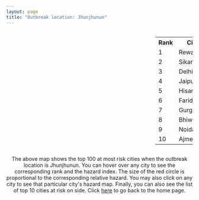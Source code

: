 ```yaml
---
layout: page
title: "Outbreak location: Jhunjhunun"
---
```

<div style="width: 100%; overflow: auto;">
<div style="width: 75%; float: left;">
<div id="mapid">
<script src="https://buda-magenta.github.io/hazard_map/load_map.js"></script>

<script>
var marker_outbreak = L.marker([28.079690, 75.541768],{"autoPan": true}).addTo(map); marker_outbreak.bindTooltip("Jhunjhunun").openTooltip();

var circle_1 = L.circle([28.195647, 76.616518], {"pane": "markerPane", "color": "red", "fill": true, "fillOpacity": 0.2, "fillRule": "evenodd", "lineCap": "round", "lineJoin": "round", "opacity": 1.0, "radius": 110147, "stroke": true, "weight": 3}).addTo(map);
circle_1.bindTooltip("Rewari<br>rank: 1<br>hazard index: 0.110148")
circle_1.bindPopup('<a href="https://buda-magenta.github.io/hazard_map/Rewari">Rewari</a>')

var circle_2 = L.circle([27.662826, 75.027926], {"pane": "markerPane", "color": "red", "fill": true, "fillOpacity": 0.2, "fillRule": "evenodd", "lineCap": "round", "lineJoin": "round", "opacity": 1.0, "radius": 93434, "stroke": true, "weight": 3}).addTo(map);
circle_2.bindTooltip("Sikar<br>rank: 2<br>hazard index: 0.093435")
circle_2.bindPopup('<a href="https://buda-magenta.github.io/hazard_map/Sikar">Sikar</a>')

var circle_3 = L.circle([28.651718, 77.221939], {"pane": "markerPane", "color": "red", "fill": true, "fillOpacity": 0.2, "fillRule": "evenodd", "lineCap": "round", "lineJoin": "round", "opacity": 1.0, "radius": 75381, "stroke": true, "weight": 3}).addTo(map);
circle_3.bindTooltip("Delhi<br>rank: 3<br>hazard index: 0.075382")
circle_3.bindPopup('<a href="https://buda-magenta.github.io/hazard_map/Delhi">Delhi</a>')

var circle_4 = L.circle([26.915458, 75.818982], {"pane": "markerPane", "color": "red", "fill": true, "fillOpacity": 0.2, "fillRule": "evenodd", "lineCap": "round", "lineJoin": "round", "opacity": 1.0, "radius": 21804, "stroke": true, "weight": 3}).addTo(map);
circle_4.bindTooltip("Jaipur<br>rank: 4<br>hazard index: 0.021805")
circle_4.bindPopup('<a href="https://buda-magenta.github.io/hazard_map/Jaipur">Jaipur</a>')

var circle_5 = L.circle([29.168807, 75.746110], {"pane": "markerPane", "color": "red", "fill": true, "fillOpacity": 0.2, "fillRule": "evenodd", "lineCap": "round", "lineJoin": "round", "opacity": 1.0, "radius": 21322, "stroke": true, "weight": 3}).addTo(map);
circle_5.bindTooltip("Hisar<br>rank: 5<br>hazard index: 0.021323")
circle_5.bindPopup('<a href="https://buda-magenta.github.io/hazard_map/Hisar">Hisar</a>')

var circle_6 = L.circle([28.402979, 77.310384], {"pane": "markerPane", "color": "red", "fill": true, "fillOpacity": 0.2, "fillRule": "evenodd", "lineCap": "round", "lineJoin": "round", "opacity": 1.0, "radius": 8677, "stroke": true, "weight": 3}).addTo(map);
circle_6.bindTooltip("Faridabad<br>rank: 6<br>hazard index: 0.008677")
circle_6.bindPopup('<a href="https://buda-magenta.github.io/hazard_map/Faridabad">Faridabad</a>')

var circle_7 = L.circle([28.428262, 77.002700], {"pane": "markerPane", "color": "red", "fill": true, "fillOpacity": 0.2, "fillRule": "evenodd", "lineCap": "round", "lineJoin": "round", "opacity": 1.0, "radius": 5468, "stroke": true, "weight": 3}).addTo(map);
circle_7.bindTooltip("Gurgaon<br>rank: 7<br>hazard index: 0.005468")
circle_7.bindPopup('<a href="https://buda-magenta.github.io/hazard_map/Gurgaon">Gurgaon</a>')

var circle_8 = L.circle([28.793170, 76.139128], {"pane": "markerPane", "color": "red", "fill": true, "fillOpacity": 0.2, "fillRule": "evenodd", "lineCap": "round", "lineJoin": "round", "opacity": 1.0, "radius": 4948, "stroke": true, "weight": 3}).addTo(map);
circle_8.bindTooltip("Bhiwani<br>rank: 8<br>hazard index: 0.004948")
circle_8.bindPopup('<a href="https://buda-magenta.github.io/hazard_map/Bhiwani">Bhiwani</a>')

var circle_9 = L.circle([28.570784, 77.327107], {"pane": "markerPane", "color": "red", "fill": true, "fillOpacity": 0.2, "fillRule": "evenodd", "lineCap": "round", "lineJoin": "round", "opacity": 1.0, "radius": 3968, "stroke": true, "weight": 3}).addTo(map);
circle_9.bindTooltip("Noida<br>rank: 9<br>hazard index: 0.003968")
circle_9.bindPopup('<a href="https://buda-magenta.github.io/hazard_map/Noida">Noida</a>')

var circle_10 = L.circle([26.469100, 74.639000], {"pane": "markerPane", "color": "red", "fill": true, "fillOpacity": 0.2, "fillRule": "evenodd", "lineCap": "round", "lineJoin": "round", "opacity": 1.0, "radius": 3351, "stroke": true, "weight": 3}).addTo(map);
circle_10.bindTooltip("Ajmer<br>rank: 10<br>hazard index: 0.003352")
circle_10.bindPopup('<a href="https://buda-magenta.github.io/hazard_map/Ajmer">Ajmer</a>')

var circle_11 = L.circle([28.733400, 77.298600], {"pane": "markerPane", "color": "red", "fill": true, "fillOpacity": 0.2, "fillRule": "evenodd", "lineCap": "round", "lineJoin": "round", "opacity": 1.0, "radius": 3164, "stroke": true, "weight": 3}).addTo(map);
circle_11.bindTooltip("Loni<br>rank: 11<br>hazard index: 0.003165")
circle_11.bindPopup('<a href="https://buda-magenta.github.io/hazard_map/Loni">Loni</a>')

var circle_12 = L.circle([27.701115, 74.464936], {"pane": "markerPane", "color": "red", "fill": true, "fillOpacity": 0.2, "fillRule": "evenodd", "lineCap": "round", "lineJoin": "round", "opacity": 1.0, "radius": 2757, "stroke": true, "weight": 3}).addTo(map);
circle_12.bindTooltip("Sujangarh<br>rank: 12<br>hazard index: 0.002758")
circle_12.bindPopup('<a href="https://buda-magenta.github.io/hazard_map/Sujangarh">Sujangarh</a>')

var circle_13 = L.circle([28.901090, 76.580194], {"pane": "markerPane", "color": "red", "fill": true, "fillOpacity": 0.2, "fillRule": "evenodd", "lineCap": "round", "lineJoin": "round", "opacity": 1.0, "radius": 2305, "stroke": true, "weight": 3}).addTo(map);
circle_13.bindTooltip("Rohtak<br>rank: 13<br>hazard index: 0.002305")
circle_13.bindPopup('<a href="https://buda-magenta.github.io/hazard_map/Rohtak">Rohtak</a>')

var circle_14 = L.circle([27.060786, 74.176675], {"pane": "markerPane", "color": "red", "fill": true, "fillOpacity": 0.2, "fillRule": "evenodd", "lineCap": "round", "lineJoin": "round", "opacity": 1.0, "radius": 2077, "stroke": true, "weight": 3}).addTo(map);
circle_14.bindTooltip("Nagaur<br>rank: 14<br>hazard index: 0.002077")
circle_14.bindPopup('<a href="https://buda-magenta.github.io/hazard_map/Nagaur">Nagaur</a>')

var circle_15 = L.circle([27.639077, 76.614452], {"pane": "markerPane", "color": "red", "fill": true, "fillOpacity": 0.2, "fillRule": "evenodd", "lineCap": "round", "lineJoin": "round", "opacity": 1.0, "radius": 1947, "stroke": true, "weight": 3}).addTo(map);
circle_15.bindTooltip("Alwar<br>rank: 15<br>hazard index: 0.001948")
circle_15.bindPopup('<a href="https://buda-magenta.github.io/hazard_map/Alwar">Alwar</a>')

var circle_16 = L.circle([26.296772, 73.035143], {"pane": "markerPane", "color": "red", "fill": true, "fillOpacity": 0.2, "fillRule": "evenodd", "lineCap": "round", "lineJoin": "round", "opacity": 1.0, "radius": 1925, "stroke": true, "weight": 3}).addTo(map);
circle_16.bindTooltip("Jodhpur<br>rank: 16<br>hazard index: 0.001925")
circle_16.bindPopup('<a href="https://buda-magenta.github.io/hazard_map/Jodhpur">Jodhpur</a>')

var circle_17 = L.circle([28.015929, 73.317137], {"pane": "markerPane", "color": "red", "fill": true, "fillOpacity": 0.2, "fillRule": "evenodd", "lineCap": "round", "lineJoin": "round", "opacity": 1.0, "radius": 1866, "stroke": true, "weight": 3}).addTo(map);
circle_17.bindTooltip("Bikaner<br>rank: 17<br>hazard index: 0.001867")
circle_17.bindPopup('<a href="https://buda-magenta.github.io/hazard_map/Bikaner">Bikaner</a>')

var circle_18 = L.circle([28.206144, 74.691907], {"pane": "markerPane", "color": "red", "fill": true, "fillOpacity": 0.2, "fillRule": "evenodd", "lineCap": "round", "lineJoin": "round", "opacity": 1.0, "radius": 1843, "stroke": true, "weight": 3}).addTo(map);
circle_18.bindTooltip("Churu<br>rank: 18<br>hazard index: 0.001843")
circle_18.bindPopup('<a href="https://buda-magenta.github.io/hazard_map/Churu">Churu</a>')

var circle_19 = L.circle([29.003314, 77.016732], {"pane": "markerPane", "color": "red", "fill": true, "fillOpacity": 0.2, "fillRule": "evenodd", "lineCap": "round", "lineJoin": "round", "opacity": 1.0, "radius": 1711, "stroke": true, "weight": 3}).addTo(map);
circle_19.bindTooltip("Sonipat<br>rank: 19<br>hazard index: 0.001712")
circle_19.bindPopup('<a href="https://buda-magenta.github.io/hazard_map/Sonipat">Sonipat</a>')

var circle_20 = L.circle([30.179115, 75.047102], {"pane": "markerPane", "color": "red", "fill": true, "fillOpacity": 0.2, "fillRule": "evenodd", "lineCap": "round", "lineJoin": "round", "opacity": 1.0, "radius": 1628, "stroke": true, "weight": 3}).addTo(map);
circle_20.bindTooltip("Bathinda<br>rank: 20<br>hazard index: 0.001628")
circle_20.bindPopup('<a href="https://buda-magenta.github.io/hazard_map/Bathinda">Bathinda</a>')

var circle_21 = L.circle([29.367200, 74.298364], {"pane": "markerPane", "color": "red", "fill": true, "fillOpacity": 0.2, "fillRule": "evenodd", "lineCap": "round", "lineJoin": "round", "opacity": 1.0, "radius": 1590, "stroke": true, "weight": 3}).addTo(map);
circle_21.bindTooltip("Hanumangarh<br>rank: 21<br>hazard index: 0.001591")
circle_21.bindPopup('<a href="https://buda-magenta.github.io/hazard_map/Hanumangarh">Hanumangarh</a>')

var circle_22 = L.circle([26.460914, 80.321759], {"pane": "markerPane", "color": "red", "fill": true, "fillOpacity": 0.2, "fillRule": "evenodd", "lineCap": "round", "lineJoin": "round", "opacity": 1.0, "radius": 1436, "stroke": true, "weight": 3}).addTo(map);
circle_22.bindTooltip("Kanpur<br>rank: 22<br>hazard index: 0.001436")
circle_22.bindPopup('<a href="https://buda-magenta.github.io/hazard_map/Kanpur">Kanpur</a>')

var circle_23 = L.circle([19.075990, 72.877393], {"pane": "markerPane", "color": "red", "fill": true, "fillOpacity": 0.2, "fillRule": "evenodd", "lineCap": "round", "lineJoin": "round", "opacity": 1.0, "radius": 1294, "stroke": true, "weight": 3}).addTo(map);
circle_23.bindTooltip("Mumbai<br>rank: 23<br>hazard index: 0.001294")
circle_23.bindPopup('<a href="https://buda-magenta.github.io/hazard_map/Mumbai">Mumbai</a>')

var circle_24 = L.circle([28.753900, 77.399900], {"pane": "markerPane", "color": "red", "fill": true, "fillOpacity": 0.2, "fillRule": "evenodd", "lineCap": "round", "lineJoin": "round", "opacity": 1.0, "radius": 1170, "stroke": true, "weight": 3}).addTo(map);
circle_24.bindTooltip("Khora<br>rank: 24<br>hazard index: 0.001170")
circle_24.bindPopup('<a href="https://buda-magenta.github.io/hazard_map/Khora">Khora</a>')

var circle_25 = L.circle([29.583333, 75.083333], {"pane": "markerPane", "color": "red", "fill": true, "fillOpacity": 0.2, "fillRule": "evenodd", "lineCap": "round", "lineJoin": "round", "opacity": 1.0, "radius": 1132, "stroke": true, "weight": 3}).addTo(map);
circle_25.bindTooltip("Sirsa<br>rank: 25<br>hazard index: 0.001132")
circle_25.bindPopup('<a href="https://buda-magenta.github.io/hazard_map/Sirsa">Sirsa</a>')

var circle_26 = L.circle([28.660965, 76.834676], {"pane": "markerPane", "color": "red", "fill": true, "fillOpacity": 0.2, "fillRule": "evenodd", "lineCap": "round", "lineJoin": "round", "opacity": 1.0, "radius": 1052, "stroke": true, "weight": 3}).addTo(map);
circle_26.bindTooltip("Bahadurgarh<br>rank: 26<br>hazard index: 0.001053")
circle_26.bindPopup('<a href="https://buda-magenta.github.io/hazard_map/Bahadurgarh">Bahadurgarh</a>')

var circle_27 = L.circle([29.301826, 76.338471], {"pane": "markerPane", "color": "red", "fill": true, "fillOpacity": 0.2, "fillRule": "evenodd", "lineCap": "round", "lineJoin": "round", "opacity": 1.0, "radius": 1026, "stroke": true, "weight": 3}).addTo(map);
circle_27.bindTooltip("Jind<br>rank: 27<br>hazard index: 0.001027")
circle_27.bindPopup('<a href="https://buda-magenta.github.io/hazard_map/Jind">Jind</a>')

var circle_28 = L.circle([26.838100, 80.934600], {"pane": "markerPane", "color": "red", "fill": true, "fillOpacity": 0.2, "fillRule": "evenodd", "lineCap": "round", "lineJoin": "round", "opacity": 1.0, "radius": 986, "stroke": true, "weight": 3}).addTo(map);
circle_28.bindTooltip("Lucknow<br>rank: 28<br>hazard index: 0.000987")
circle_28.bindPopup('<a href="https://buda-magenta.github.io/hazard_map/Lucknow">Lucknow</a>')

var circle_29 = L.circle([26.588559, 74.861097], {"pane": "markerPane", "color": "red", "fill": true, "fillOpacity": 0.2, "fillRule": "evenodd", "lineCap": "round", "lineJoin": "round", "opacity": 1.0, "radius": 957, "stroke": true, "weight": 3}).addTo(map);
circle_29.bindTooltip("Kishangarh<br>rank: 29<br>hazard index: 0.000958")
circle_29.bindPopup('<a href="https://buda-magenta.github.io/hazard_map/Kishangarh">Kishangarh</a>')

var circle_30 = L.circle([25.196826, 76.000893], {"pane": "markerPane", "color": "red", "fill": true, "fillOpacity": 0.2, "fillRule": "evenodd", "lineCap": "round", "lineJoin": "round", "opacity": 1.0, "radius": 893, "stroke": true, "weight": 3}).addTo(map);
circle_30.bindTooltip("Kota<br>rank: 30<br>hazard index: 0.000893")
circle_30.bindPopup('<a href="https://buda-magenta.github.io/hazard_map/Kota">Kota</a>')

var circle_31 = L.circle([28.651718, 77.221939], {"pane": "markerPane", "color": "red", "fill": true, "fillOpacity": 0.2, "fillRule": "evenodd", "lineCap": "round", "lineJoin": "round", "opacity": 1.0, "radius": 846, "stroke": true, "weight": 3}).addTo(map);
circle_31.bindTooltip("Dehri<br>rank: 31<br>hazard index: 0.000847")
circle_31.bindPopup('<a href="https://buda-magenta.github.io/hazard_map/Dehri">Dehri</a>')

var circle_32 = L.circle([25.531031, 78.652689], {"pane": "markerPane", "color": "red", "fill": true, "fillOpacity": 0.2, "fillRule": "evenodd", "lineCap": "round", "lineJoin": "round", "opacity": 1.0, "radius": 805, "stroke": true, "weight": 3}).addTo(map);
circle_32.bindTooltip("Jhansi<br>rank: 32<br>hazard index: 0.000805")
circle_32.bindPopup('<a href="https://buda-magenta.github.io/hazard_map/Jhansi">Jhansi</a>')

var circle_33 = L.circle([28.176959, 77.373112], {"pane": "markerPane", "color": "red", "fill": true, "fillOpacity": 0.2, "fillRule": "evenodd", "lineCap": "round", "lineJoin": "round", "opacity": 1.0, "radius": 790, "stroke": true, "weight": 3}).addTo(map);
circle_33.bindTooltip("Palwal<br>rank: 33<br>hazard index: 0.000790")
circle_33.bindPopup('<a href="https://buda-magenta.github.io/hazard_map/Palwal">Palwal</a>')

var circle_34 = L.circle([30.909016, 75.851601], {"pane": "markerPane", "color": "red", "fill": true, "fillOpacity": 0.2, "fillRule": "evenodd", "lineCap": "round", "lineJoin": "round", "opacity": 1.0, "radius": 707, "stroke": true, "weight": 3}).addTo(map);
circle_34.bindTooltip("Ludhiana<br>rank: 34<br>hazard index: 0.000708")
circle_34.bindPopup('<a href="https://buda-magenta.github.io/hazard_map/Ludhiana">Ludhiana</a>')

var circle_35 = L.circle([12.979120, 77.591300], {"pane": "markerPane", "color": "red", "fill": true, "fillOpacity": 0.2, "fillRule": "evenodd", "lineCap": "round", "lineJoin": "round", "opacity": 1.0, "radius": 681, "stroke": true, "weight": 3}).addTo(map);
circle_35.bindTooltip("Bangalore<br>rank: 35<br>hazard index: 0.000681")
circle_35.bindPopup('<a href="https://buda-magenta.github.io/hazard_map/Bangalore">Bangalore</a>')

var circle_36 = L.circle([28.863842, 78.805778], {"pane": "markerPane", "color": "red", "fill": true, "fillOpacity": 0.2, "fillRule": "evenodd", "lineCap": "round", "lineJoin": "round", "opacity": 1.0, "radius": 679, "stroke": true, "weight": 3}).addTo(map);
circle_36.bindTooltip("Moradabad<br>rank: 36<br>hazard index: 0.000680")
circle_36.bindPopup('<a href="https://buda-magenta.github.io/hazard_map/Moradabad">Moradabad</a>')

var circle_37 = L.circle([29.000653, 77.768229], {"pane": "markerPane", "color": "red", "fill": true, "fillOpacity": 0.2, "fillRule": "evenodd", "lineCap": "round", "lineJoin": "round", "opacity": 1.0, "radius": 656, "stroke": true, "weight": 3}).addTo(map);
circle_37.bindTooltip("Meerut<br>rank: 37<br>hazard index: 0.000656")
circle_37.bindPopup('<a href="https://buda-magenta.github.io/hazard_map/Meerut">Meerut</a>')

var circle_38 = L.circle([22.541418, 88.357691], {"pane": "markerPane", "color": "red", "fill": true, "fillOpacity": 0.2, "fillRule": "evenodd", "lineCap": "round", "lineJoin": "round", "opacity": 1.0, "radius": 574, "stroke": true, "weight": 3}).addTo(map);
circle_38.bindTooltip("Kolkata<br>rank: 38<br>hazard index: 0.000575")
circle_38.bindPopup('<a href="https://buda-magenta.github.io/hazard_map/Kolkata">Kolkata</a>')

var circle_39 = L.circle([29.988077, 77.508130], {"pane": "markerPane", "color": "red", "fill": true, "fillOpacity": 0.2, "fillRule": "evenodd", "lineCap": "round", "lineJoin": "round", "opacity": 1.0, "radius": 506, "stroke": true, "weight": 3}).addTo(map);
circle_39.bindTooltip("Saharanpur<br>rank: 39<br>hazard index: 0.000507")
circle_39.bindPopup('<a href="https://buda-magenta.github.io/hazard_map/Saharanpur">Saharanpur</a>')

var circle_40 = L.circle([25.609324, 85.123525], {"pane": "markerPane", "color": "red", "fill": true, "fillOpacity": 0.2, "fillRule": "evenodd", "lineCap": "round", "lineJoin": "round", "opacity": 1.0, "radius": 489, "stroke": true, "weight": 3}).addTo(map);
circle_40.bindTooltip("Patna<br>rank: 40<br>hazard index: 0.000489")
circle_40.bindPopup('<a href="https://buda-magenta.github.io/hazard_map/Patna">Patna</a>')

var circle_41 = L.circle([23.021624, 72.579707], {"pane": "markerPane", "color": "red", "fill": true, "fillOpacity": 0.2, "fillRule": "evenodd", "lineCap": "round", "lineJoin": "round", "opacity": 1.0, "radius": 489, "stroke": true, "weight": 3}).addTo(map);
circle_41.bindTooltip("Ahmedabad<br>rank: 41<br>hazard index: 0.000489")
circle_41.bindPopup('<a href="https://buda-magenta.github.io/hazard_map/Ahmedabad">Ahmedabad</a>')

var circle_42 = L.circle([27.175255, 78.009816], {"pane": "markerPane", "color": "red", "fill": true, "fillOpacity": 0.2, "fillRule": "evenodd", "lineCap": "round", "lineJoin": "round", "opacity": 1.0, "radius": 476, "stroke": true, "weight": 3}).addTo(map);
circle_42.bindTooltip("Agra<br>rank: 42<br>hazard index: 0.000477")
circle_42.bindPopup('<a href="https://buda-magenta.github.io/hazard_map/Agra">Agra</a>')

var circle_43 = L.circle([17.388786, 78.461065], {"pane": "markerPane", "color": "red", "fill": true, "fillOpacity": 0.2, "fillRule": "evenodd", "lineCap": "round", "lineJoin": "round", "opacity": 1.0, "radius": 476, "stroke": true, "weight": 3}).addTo(map);
circle_43.bindTooltip("Hyderabad<br>rank: 43<br>hazard index: 0.000477")
circle_43.bindPopup('<a href="https://buda-magenta.github.io/hazard_map/Hyderabad">Hyderabad</a>')

var circle_44 = L.circle([27.876990, 78.137290], {"pane": "markerPane", "color": "red", "fill": true, "fillOpacity": 0.2, "fillRule": "evenodd", "lineCap": "round", "lineJoin": "round", "opacity": 1.0, "radius": 436, "stroke": true, "weight": 3}).addTo(map);
circle_44.bindTooltip("Aligarh<br>rank: 44<br>hazard index: 0.000436")
circle_44.bindPopup('<a href="https://buda-magenta.github.io/hazard_map/Aligarh">Aligarh</a>')

var circle_45 = L.circle([13.083694, 80.270186], {"pane": "markerPane", "color": "red", "fill": true, "fillOpacity": 0.2, "fillRule": "evenodd", "lineCap": "round", "lineJoin": "round", "opacity": 1.0, "radius": 415, "stroke": true, "weight": 3}).addTo(map);
circle_45.bindTooltip("Chennai<br>rank: 45<br>hazard index: 0.000415")
circle_45.bindPopup('<a href="https://buda-magenta.github.io/hazard_map/Chennai">Chennai</a>')

var circle_46 = L.circle([18.521428, 73.854454], {"pane": "markerPane", "color": "red", "fill": true, "fillOpacity": 0.2, "fillRule": "evenodd", "lineCap": "round", "lineJoin": "round", "opacity": 1.0, "radius": 405, "stroke": true, "weight": 3}).addTo(map);
circle_46.bindTooltip("Pune<br>rank: 46<br>hazard index: 0.000405")
circle_46.bindPopup('<a href="https://buda-magenta.github.io/hazard_map/Pune">Pune</a>')

var circle_47 = L.circle([30.733442, 76.779714], {"pane": "markerPane", "color": "red", "fill": true, "fillOpacity": 0.2, "fillRule": "evenodd", "lineCap": "round", "lineJoin": "round", "opacity": 1.0, "radius": 401, "stroke": true, "weight": 3}).addTo(map);
circle_47.bindTooltip("Chandigarh<br>rank: 47<br>hazard index: 0.000402")
circle_47.bindPopup('<a href="https://buda-magenta.github.io/hazard_map/Chandigarh">Chandigarh</a>')

var circle_48 = L.circle([25.603508, 83.507454], {"pane": "markerPane", "color": "red", "fill": true, "fillOpacity": 0.2, "fillRule": "evenodd", "lineCap": "round", "lineJoin": "round", "opacity": 1.0, "radius": 384, "stroke": true, "weight": 3}).addTo(map);
circle_48.bindTooltip("Ghazipur<br>rank: 48<br>hazard index: 0.000385")
circle_48.bindPopup('<a href="https://buda-magenta.github.io/hazard_map/Ghazipur">Ghazipur</a>')

var circle_49 = L.circle([26.122147, 75.663754], {"pane": "markerPane", "color": "red", "fill": true, "fillOpacity": 0.2, "fillRule": "evenodd", "lineCap": "round", "lineJoin": "round", "opacity": 1.0, "radius": 381, "stroke": true, "weight": 3}).addTo(map);
circle_49.bindTooltip("Tonk<br>rank: 49<br>hazard index: 0.000382")
circle_49.bindPopup('<a href="https://buda-magenta.github.io/hazard_map/Tonk">Tonk</a>')

var circle_50 = L.circle([25.438130, 81.833800], {"pane": "markerPane", "color": "red", "fill": true, "fillOpacity": 0.2, "fillRule": "evenodd", "lineCap": "round", "lineJoin": "round", "opacity": 1.0, "radius": 348, "stroke": true, "weight": 3}).addTo(map);
circle_50.bindTooltip("Allahabad<br>rank: 50<br>hazard index: 0.000348")
circle_50.bindPopup('<a href="https://buda-magenta.github.io/hazard_map/Allahabad">Allahabad</a>')

var circle_51 = L.circle([31.634308, 74.873679], {"pane": "markerPane", "color": "red", "fill": true, "fillOpacity": 0.2, "fillRule": "evenodd", "lineCap": "round", "lineJoin": "round", "opacity": 1.0, "radius": 344, "stroke": true, "weight": 3}).addTo(map);
circle_51.bindTooltip("Amritsar<br>rank: 51<br>hazard index: 0.000344")
circle_51.bindPopup('<a href="https://buda-magenta.github.io/hazard_map/Amritsar">Amritsar</a>')

var circle_52 = L.circle([29.391275, 76.977168], {"pane": "markerPane", "color": "red", "fill": true, "fillOpacity": 0.2, "fillRule": "evenodd", "lineCap": "round", "lineJoin": "round", "opacity": 1.0, "radius": 316, "stroke": true, "weight": 3}).addTo(map);
circle_52.bindTooltip("Panipat<br>rank: 52<br>hazard index: 0.000317")
circle_52.bindPopup('<a href="https://buda-magenta.github.io/hazard_map/Panipat">Panipat</a>')

var circle_53 = L.circle([31.292011, 75.568058], {"pane": "markerPane", "color": "red", "fill": true, "fillOpacity": 0.2, "fillRule": "evenodd", "lineCap": "round", "lineJoin": "round", "opacity": 1.0, "radius": 305, "stroke": true, "weight": 3}).addTo(map);
circle_53.bindTooltip("Jalandhar<br>rank: 53<br>hazard index: 0.000305")
circle_53.bindPopup('<a href="https://buda-magenta.github.io/hazard_map/Jalandhar">Jalandhar</a>')

var circle_54 = L.circle([30.145054, 74.195660], {"pane": "markerPane", "color": "red", "fill": true, "fillOpacity": 0.2, "fillRule": "evenodd", "lineCap": "round", "lineJoin": "round", "opacity": 1.0, "radius": 260, "stroke": true, "weight": 3}).addTo(map);
circle_54.bindTooltip("Abohar<br>rank: 54<br>hazard index: 0.000260")
circle_54.bindPopup('<a href="https://buda-magenta.github.io/hazard_map/Abohar">Abohar</a>')

var circle_55 = L.circle([26.099214, 74.312704], {"pane": "markerPane", "color": "red", "fill": true, "fillOpacity": 0.2, "fillRule": "evenodd", "lineCap": "round", "lineJoin": "round", "opacity": 1.0, "radius": 252, "stroke": true, "weight": 3}).addTo(map);
circle_55.bindTooltip("Beawar<br>rank: 55<br>hazard index: 0.000253")
circle_55.bindPopup('<a href="https://buda-magenta.github.io/hazard_map/Beawar">Beawar</a>')

var circle_56 = L.circle([25.335649, 83.007629], {"pane": "markerPane", "color": "red", "fill": true, "fillOpacity": 0.2, "fillRule": "evenodd", "lineCap": "round", "lineJoin": "round", "opacity": 1.0, "radius": 252, "stroke": true, "weight": 3}).addTo(map);
circle_56.bindTooltip("Varanasi<br>rank: 56<br>hazard index: 0.000252")
circle_56.bindPopup('<a href="https://buda-magenta.github.io/hazard_map/Varanasi">Varanasi</a>')

var circle_57 = L.circle([28.457876, 79.405571], {"pane": "markerPane", "color": "red", "fill": true, "fillOpacity": 0.2, "fillRule": "evenodd", "lineCap": "round", "lineJoin": "round", "opacity": 1.0, "radius": 243, "stroke": true, "weight": 3}).addTo(map);
circle_57.bindTooltip("Bareilly<br>rank: 57<br>hazard index: 0.000243")
circle_57.bindPopup('<a href="https://buda-magenta.github.io/hazard_map/Bareilly">Bareilly</a>')

var circle_58 = L.circle([15.398403, 73.812918], {"pane": "markerPane", "color": "red", "fill": true, "fillOpacity": 0.2, "fillRule": "evenodd", "lineCap": "round", "lineJoin": "round", "opacity": 1.0, "radius": 241, "stroke": true, "weight": 3}).addTo(map);
circle_58.bindTooltip("Vasco Da Gama<br>rank: 58<br>hazard index: 0.000242")
circle_58.bindPopup('<a href="https://buda-magenta.github.io/hazard_map/Vasco_Da_Gama">Vasco Da Gama</a>')

var circle_59 = L.circle([25.488773, 74.699613], {"pane": "markerPane", "color": "red", "fill": true, "fillOpacity": 0.2, "fillRule": "evenodd", "lineCap": "round", "lineJoin": "round", "opacity": 1.0, "radius": 239, "stroke": true, "weight": 3}).addTo(map);
circle_59.bindTooltip("Bhilwara<br>rank: 59<br>hazard index: 0.000239")
circle_59.bindPopup('<a href="https://buda-magenta.github.io/hazard_map/Bhilwara">Bhilwara</a>')

var circle_60 = L.circle([26.180598, 91.753943], {"pane": "markerPane", "color": "red", "fill": true, "fillOpacity": 0.2, "fillRule": "evenodd", "lineCap": "round", "lineJoin": "round", "opacity": 1.0, "radius": 237, "stroke": true, "weight": 3}).addTo(map);
circle_60.bindTooltip("Guwahati<br>rank: 60<br>hazard index: 0.000237")
circle_60.bindPopup('<a href="https://buda-magenta.github.io/hazard_map/Guwahati">Guwahati</a>')

var circle_61 = L.circle([29.448006, 77.740685], {"pane": "markerPane", "color": "red", "fill": true, "fillOpacity": 0.2, "fillRule": "evenodd", "lineCap": "round", "lineJoin": "round", "opacity": 1.0, "radius": 234, "stroke": true, "weight": 3}).addTo(map);
circle_61.bindTooltip("Muzaffarnagar<br>rank: 61<br>hazard index: 0.000234")
circle_61.bindPopup('<a href="https://buda-magenta.github.io/hazard_map/Muzaffarnagar">Muzaffarnagar</a>')

var circle_62 = L.circle([23.493079, 74.348402], {"pane": "markerPane", "color": "red", "fill": true, "fillOpacity": 0.2, "fillRule": "evenodd", "lineCap": "round", "lineJoin": "round", "opacity": 1.0, "radius": 230, "stroke": true, "weight": 3}).addTo(map);
circle_62.bindTooltip("Banswara<br>rank: 62<br>hazard index: 0.000230")
circle_62.bindPopup('<a href="https://buda-magenta.github.io/hazard_map/Banswara">Banswara</a>')

var circle_63 = L.circle([28.740613, 77.835426], {"pane": "markerPane", "color": "red", "fill": true, "fillOpacity": 0.2, "fillRule": "evenodd", "lineCap": "round", "lineJoin": "round", "opacity": 1.0, "radius": 221, "stroke": true, "weight": 3}).addTo(map);
circle_63.bindTooltip("Hapur<br>rank: 63<br>hazard index: 0.000222")
circle_63.bindPopup('<a href="https://buda-magenta.github.io/hazard_map/Hapur">Hapur</a>')

var circle_64 = L.circle([27.633333, 77.583333], {"pane": "markerPane", "color": "red", "fill": true, "fillOpacity": 0.2, "fillRule": "evenodd", "lineCap": "round", "lineJoin": "round", "opacity": 1.0, "radius": 220, "stroke": true, "weight": 3}).addTo(map);
circle_64.bindTooltip("Mathura<br>rank: 64<br>hazard index: 0.000220")
circle_64.bindPopup('<a href="https://buda-magenta.github.io/hazard_map/Mathura">Mathura</a>')

var circle_65 = L.circle([29.680327, 76.989625], {"pane": "markerPane", "color": "red", "fill": true, "fillOpacity": 0.2, "fillRule": "evenodd", "lineCap": "round", "lineJoin": "round", "opacity": 1.0, "radius": 217, "stroke": true, "weight": 3}).addTo(map);
circle_65.bindTooltip("Karnal<br>rank: 65<br>hazard index: 0.000218")
circle_65.bindPopup('<a href="https://buda-magenta.github.io/hazard_map/Karnal">Karnal</a>')

var circle_66 = L.circle([30.283140, 74.522997], {"pane": "markerPane", "color": "red", "fill": true, "fillOpacity": 0.2, "fillRule": "evenodd", "lineCap": "round", "lineJoin": "round", "opacity": 1.0, "radius": 215, "stroke": true, "weight": 3}).addTo(map);
circle_66.bindTooltip("Muktsar<br>rank: 66<br>hazard index: 0.000215")
circle_66.bindPopup('<a href="https://buda-magenta.github.io/hazard_map/Muktsar">Muktsar</a>')

var circle_67 = L.circle([34.074744, 74.820444], {"pane": "markerPane", "color": "red", "fill": true, "fillOpacity": 0.2, "fillRule": "evenodd", "lineCap": "round", "lineJoin": "round", "opacity": 1.0, "radius": 211, "stroke": true, "weight": 3}).addTo(map);
circle_67.bindTooltip("Srinagar<br>rank: 67<br>hazard index: 0.000212")
circle_67.bindPopup('<a href="https://buda-magenta.github.io/hazard_map/Srinagar">Srinagar</a>')

var circle_68 = L.circle([23.258486, 77.401989], {"pane": "markerPane", "color": "red", "fill": true, "fillOpacity": 0.2, "fillRule": "evenodd", "lineCap": "round", "lineJoin": "round", "opacity": 1.0, "radius": 210, "stroke": true, "weight": 3}).addTo(map);
circle_68.bindTooltip("Bhopal<br>rank: 68<br>hazard index: 0.000210")
circle_68.bindPopup('<a href="https://buda-magenta.github.io/hazard_map/Bhopal">Bhopal</a>')

var circle_69 = L.circle([28.794068, 79.185930], {"pane": "markerPane", "color": "red", "fill": true, "fillOpacity": 0.2, "fillRule": "evenodd", "lineCap": "round", "lineJoin": "round", "opacity": 1.0, "radius": 199, "stroke": true, "weight": 3}).addTo(map);
circle_69.bindTooltip("Rampur<br>rank: 69<br>hazard index: 0.000199")
circle_69.bindPopup('<a href="https://buda-magenta.github.io/hazard_map/Rampur">Rampur</a>')

var circle_70 = L.circle([21.149813, 79.082056], {"pane": "markerPane", "color": "red", "fill": true, "fillOpacity": 0.2, "fillRule": "evenodd", "lineCap": "round", "lineJoin": "round", "opacity": 1.0, "radius": 197, "stroke": true, "weight": 3}).addTo(map);
circle_70.bindTooltip("Nagpur<br>rank: 70<br>hazard index: 0.000197")
circle_70.bindPopup('<a href="https://buda-magenta.github.io/hazard_map/Nagpur">Nagpur</a>')

var circle_71 = L.circle([27.177366, 78.389912], {"pane": "markerPane", "color": "red", "fill": true, "fillOpacity": 0.2, "fillRule": "evenodd", "lineCap": "round", "lineJoin": "round", "opacity": 1.0, "radius": 195, "stroke": true, "weight": 3}).addTo(map);
circle_71.bindTooltip("Firozabad<br>rank: 71<br>hazard index: 0.000195")
circle_71.bindPopup('<a href="https://buda-magenta.github.io/hazard_map/Firozabad">Firozabad</a>')

var circle_72 = L.circle([20.266777, 85.843559], {"pane": "markerPane", "color": "red", "fill": true, "fillOpacity": 0.2, "fillRule": "evenodd", "lineCap": "round", "lineJoin": "round", "opacity": 1.0, "radius": 191, "stroke": true, "weight": 3}).addTo(map);
circle_72.bindTooltip("Bhubaneswar<br>rank: 72<br>hazard index: 0.000192")
circle_72.bindPopup('<a href="https://buda-magenta.github.io/hazard_map/Bhubaneswar">Bhubaneswar</a>')

var circle_73 = L.circle([30.325565, 78.043681], {"pane": "markerPane", "color": "red", "fill": true, "fillOpacity": 0.2, "fillRule": "evenodd", "lineCap": "round", "lineJoin": "round", "opacity": 1.0, "radius": 190, "stroke": true, "weight": 3}).addTo(map);
circle_73.bindTooltip("Dehradun<br>rank: 73<br>hazard index: 0.000190")
circle_73.bindPopup('<a href="https://buda-magenta.github.io/hazard_map/Dehradun">Dehradun</a>')

var circle_74 = L.circle([32.718561, 74.858092], {"pane": "markerPane", "color": "red", "fill": true, "fillOpacity": 0.2, "fillRule": "evenodd", "lineCap": "round", "lineJoin": "round", "opacity": 1.0, "radius": 186, "stroke": true, "weight": 3}).addTo(map);
circle_74.bindTooltip("Jammu<br>rank: 74<br>hazard index: 0.000187")
circle_74.bindPopup('<a href="https://buda-magenta.github.io/hazard_map/Jammu">Jammu</a>')

var circle_75 = L.circle([23.370035, 85.325013], {"pane": "markerPane", "color": "red", "fill": true, "fillOpacity": 0.2, "fillRule": "evenodd", "lineCap": "round", "lineJoin": "round", "opacity": 1.0, "radius": 174, "stroke": true, "weight": 3}).addTo(map);
circle_75.bindTooltip("Ranchi<br>rank: 75<br>hazard index: 0.000175")
circle_75.bindPopup('<a href="https://buda-magenta.github.io/hazard_map/Ranchi">Ranchi</a>')

var circle_76 = L.circle([29.500882, 77.348383], {"pane": "markerPane", "color": "red", "fill": true, "fillOpacity": 0.2, "fillRule": "evenodd", "lineCap": "round", "lineJoin": "round", "opacity": 1.0, "radius": 162, "stroke": true, "weight": 3}).addTo(map);
circle_76.bindTooltip("Shamli<br>rank: 76<br>hazard index: 0.000163")
circle_76.bindPopup('<a href="https://buda-magenta.github.io/hazard_map/Shamli">Shamli</a>')

var circle_77 = L.circle([29.938447, 78.145298], {"pane": "markerPane", "color": "red", "fill": true, "fillOpacity": 0.2, "fillRule": "evenodd", "lineCap": "round", "lineJoin": "round", "opacity": 1.0, "radius": 161, "stroke": true, "weight": 3}).addTo(map);
circle_77.bindTooltip("Haridwar<br>rank: 77<br>hazard index: 0.000162")
circle_77.bindPopup('<a href="https://buda-magenta.github.io/hazard_map/Haridwar">Haridwar</a>')

var circle_78 = L.circle([29.154148, 77.305954], {"pane": "markerPane", "color": "red", "fill": true, "fillOpacity": 0.2, "fillRule": "evenodd", "lineCap": "round", "lineJoin": "round", "opacity": 1.0, "radius": 155, "stroke": true, "weight": 3}).addTo(map);
circle_78.bindTooltip("Baraut<br>rank: 78<br>hazard index: 0.000156")
circle_78.bindPopup('<a href="https://buda-magenta.github.io/hazard_map/Baraut">Baraut</a>')

var circle_79 = L.circle([26.698885, 88.320030], {"pane": "markerPane", "color": "red", "fill": true, "fillOpacity": 0.2, "fillRule": "evenodd", "lineCap": "round", "lineJoin": "round", "opacity": 1.0, "radius": 153, "stroke": true, "weight": 3}).addTo(map);
circle_79.bindTooltip("Bagdogra<br>rank: 79<br>hazard index: 0.000154")
circle_79.bindPopup('<a href="https://buda-magenta.github.io/hazard_map/Bagdogra">Bagdogra</a>')

var circle_80 = L.circle([22.720362, 75.868200], {"pane": "markerPane", "color": "red", "fill": true, "fillOpacity": 0.2, "fillRule": "evenodd", "lineCap": "round", "lineJoin": "round", "opacity": 1.0, "radius": 145, "stroke": true, "weight": 3}).addTo(map);
circle_80.bindTooltip("Indore<br>rank: 80<br>hazard index: 0.000146")
circle_80.bindPopup('<a href="https://buda-magenta.github.io/hazard_map/Indore">Indore</a>')

var circle_81 = L.circle([21.170200, 72.831100], {"pane": "markerPane", "color": "red", "fill": true, "fillOpacity": 0.2, "fillRule": "evenodd", "lineCap": "round", "lineJoin": "round", "opacity": 1.0, "radius": 145, "stroke": true, "weight": 3}).addTo(map);
circle_81.bindTooltip("Surat<br>rank: 81<br>hazard index: 0.000146")
circle_81.bindPopup('<a href="https://buda-magenta.github.io/hazard_map/Surat">Surat</a>')

var circle_82 = L.circle([24.796436, 85.007956], {"pane": "markerPane", "color": "red", "fill": true, "fillOpacity": 0.2, "fillRule": "evenodd", "lineCap": "round", "lineJoin": "round", "opacity": 1.0, "radius": 143, "stroke": true, "weight": 3}).addTo(map);
circle_82.bindTooltip("Gaya<br>rank: 82<br>hazard index: 0.000143")
circle_82.bindPopup('<a href="https://buda-magenta.github.io/hazard_map/Gaya">Gaya</a>')

var circle_83 = L.circle([30.209087, 76.339872], {"pane": "markerPane", "color": "red", "fill": true, "fillOpacity": 0.2, "fillRule": "evenodd", "lineCap": "round", "lineJoin": "round", "opacity": 1.0, "radius": 139, "stroke": true, "weight": 3}).addTo(map);
circle_83.bindTooltip("Patiala<br>rank: 83<br>hazard index: 0.000140")
circle_83.bindPopup('<a href="https://buda-magenta.github.io/hazard_map/Patiala">Patiala</a>')

var circle_84 = L.circle([26.203725, 78.157363], {"pane": "markerPane", "color": "red", "fill": true, "fillOpacity": 0.2, "fillRule": "evenodd", "lineCap": "round", "lineJoin": "round", "opacity": 1.0, "radius": 129, "stroke": true, "weight": 3}).addTo(map);
circle_84.bindTooltip("Gwalior<br>rank: 84<br>hazard index: 0.000130")
circle_84.bindPopup('<a href="https://buda-magenta.github.io/hazard_map/Gwalior">Gwalior</a>')

var circle_85 = L.circle([9.931308, 76.267414], {"pane": "markerPane", "color": "red", "fill": true, "fillOpacity": 0.2, "fillRule": "evenodd", "lineCap": "round", "lineJoin": "round", "opacity": 1.0, "radius": 125, "stroke": true, "weight": 3}).addTo(map);
circle_85.bindTooltip("Kochi<br>rank: 85<br>hazard index: 0.000126")
circle_85.bindPopup('<a href="https://buda-magenta.github.io/hazard_map/Kochi">Kochi</a>')

var circle_86 = L.circle([30.384367, 76.770421], {"pane": "markerPane", "color": "red", "fill": true, "fillOpacity": 0.2, "fillRule": "evenodd", "lineCap": "round", "lineJoin": "round", "opacity": 1.0, "radius": 124, "stroke": true, "weight": 3}).addTo(map);
circle_86.bindTooltip("Ambala<br>rank: 86<br>hazard index: 0.000124")
circle_86.bindPopup('<a href="https://buda-magenta.github.io/hazard_map/Ambala">Ambala</a>')

var circle_87 = L.circle([24.578721, 73.686257], {"pane": "markerPane", "color": "red", "fill": true, "fillOpacity": 0.2, "fillRule": "evenodd", "lineCap": "round", "lineJoin": "round", "opacity": 1.0, "radius": 123, "stroke": true, "weight": 3}).addTo(map);
circle_87.bindTooltip("Udaipur<br>rank: 87<br>hazard index: 0.000123")
circle_87.bindPopup('<a href="https://buda-magenta.github.io/hazard_map/Udaipur">Udaipur</a>')

var circle_88 = L.circle([28.923397, 78.488317], {"pane": "markerPane", "color": "red", "fill": true, "fillOpacity": 0.2, "fillRule": "evenodd", "lineCap": "round", "lineJoin": "round", "opacity": 1.0, "radius": 114, "stroke": true, "weight": 3}).addTo(map);
circle_88.bindTooltip("Amroha<br>rank: 88<br>hazard index: 0.000114")
circle_88.bindPopup('<a href="https://buda-magenta.github.io/hazard_map/Amroha">Amroha</a>')

var circle_89 = L.circle([21.237947, 81.633683], {"pane": "markerPane", "color": "red", "fill": true, "fillOpacity": 0.2, "fillRule": "evenodd", "lineCap": "round", "lineJoin": "round", "opacity": 1.0, "radius": 109, "stroke": true, "weight": 3}).addTo(map);
circle_89.bindTooltip("Raipur<br>rank: 89<br>hazard index: 0.000110")
circle_89.bindPopup('<a href="https://buda-magenta.github.io/hazard_map/Raipur">Raipur</a>')

var circle_90 = L.circle([22.297314, 73.194257], {"pane": "markerPane", "color": "red", "fill": true, "fillOpacity": 0.2, "fillRule": "evenodd", "lineCap": "round", "lineJoin": "round", "opacity": 1.0, "radius": 100, "stroke": true, "weight": 3}).addTo(map);
circle_90.bindTooltip("Vadodara<br>rank: 90<br>hazard index: 0.000100")
circle_90.bindPopup('<a href="https://buda-magenta.github.io/hazard_map/Vadodara">Vadodara</a>')

var circle_91 = L.circle([27.265212, 77.369126], {"pane": "markerPane", "color": "red", "fill": true, "fillOpacity": 0.2, "fillRule": "evenodd", "lineCap": "round", "lineJoin": "round", "opacity": 1.0, "radius": 98, "stroke": true, "weight": 3}).addTo(map);
circle_91.bindTooltip("Bharatpur<br>rank: 91<br>hazard index: 0.000098")
circle_91.bindPopup('<a href="https://buda-magenta.github.io/hazard_map/Bharatpur">Bharatpur</a>')

var circle_92 = L.circle([30.129326, 77.245483], {"pane": "markerPane", "color": "red", "fill": true, "fillOpacity": 0.2, "fillRule": "evenodd", "lineCap": "round", "lineJoin": "round", "opacity": 1.0, "radius": 90, "stroke": true, "weight": 3}).addTo(map);
circle_92.bindTooltip("Jagadhri<br>rank: 92<br>hazard index: 0.000091")
circle_92.bindPopup('<a href="https://buda-magenta.github.io/hazard_map/Jagadhri">Jagadhri</a>')

var circle_93 = L.circle([26.671329, 83.364583], {"pane": "markerPane", "color": "red", "fill": true, "fillOpacity": 0.2, "fillRule": "evenodd", "lineCap": "round", "lineJoin": "round", "opacity": 1.0, "radius": 86, "stroke": true, "weight": 3}).addTo(map);
circle_93.bindTooltip("Gorakhpur<br>rank: 93<br>hazard index: 0.000087")
circle_93.bindPopup('<a href="https://buda-magenta.github.io/hazard_map/Gorakhpur">Gorakhpur</a>')

var circle_94 = L.circle([26.229141, 76.304533], {"pane": "markerPane", "color": "red", "fill": true, "fillOpacity": 0.2, "fillRule": "evenodd", "lineCap": "round", "lineJoin": "round", "opacity": 1.0, "radius": 85, "stroke": true, "weight": 3}).addTo(map);
circle_94.bindTooltip("Sawai Madhopur<br>rank: 94<br>hazard index: 0.000085")
circle_94.bindPopup('<a href="https://buda-magenta.github.io/hazard_map/Sawai_Madhopur">Sawai Madhopur</a>')

var circle_95 = L.circle([30.885100, 74.660141], {"pane": "markerPane", "color": "red", "fill": true, "fillOpacity": 0.2, "fillRule": "evenodd", "lineCap": "round", "lineJoin": "round", "opacity": 1.0, "radius": 82, "stroke": true, "weight": 3}).addTo(map);
circle_95.bindTooltip("Firozpur<br>rank: 95<br>hazard index: 0.000083")
circle_95.bindPopup('<a href="https://buda-magenta.github.io/hazard_map/Firozpur">Firozpur</a>')

var circle_96 = L.circle([29.869350, 77.890212], {"pane": "markerPane", "color": "red", "fill": true, "fillOpacity": 0.2, "fillRule": "evenodd", "lineCap": "round", "lineJoin": "round", "opacity": 1.0, "radius": 77, "stroke": true, "weight": 3}).addTo(map);
circle_96.bindTooltip("Roorkee<br>rank: 96<br>hazard index: 0.000078")
circle_96.bindPopup('<a href="https://buda-magenta.github.io/hazard_map/Roorkee">Roorkee</a>')

var circle_97 = L.circle([19.194329, 72.970178], {"pane": "markerPane", "color": "red", "fill": true, "fillOpacity": 0.2, "fillRule": "evenodd", "lineCap": "round", "lineJoin": "round", "opacity": 1.0, "radius": 72, "stroke": true, "weight": 3}).addTo(map);
circle_97.bindTooltip("Thane<br>rank: 97<br>hazard index: 0.000072")
circle_97.bindPopup('<a href="https://buda-magenta.github.io/hazard_map/Thane">Thane</a>')

var circle_98 = L.circle([28.826162, 77.541656], {"pane": "markerPane", "color": "red", "fill": true, "fillOpacity": 0.2, "fillRule": "evenodd", "lineCap": "round", "lineJoin": "round", "opacity": 1.0, "radius": 70, "stroke": true, "weight": 3}).addTo(map);
circle_98.bindTooltip("Modinagar<br>rank: 98<br>hazard index: 0.000070")
circle_98.bindPopup('<a href="https://buda-magenta.github.io/hazard_map/Modinagar">Modinagar</a>')

var circle_99 = L.circle([30.533129, 75.880760], {"pane": "markerPane", "color": "red", "fill": true, "fillOpacity": 0.2, "fillRule": "evenodd", "lineCap": "round", "lineJoin": "round", "opacity": 1.0, "radius": 69, "stroke": true, "weight": 3}).addTo(map);
circle_99.bindTooltip("Malerkotla<br>rank: 99<br>hazard index: 0.000069")
circle_99.bindPopup('<a href="https://buda-magenta.github.io/hazard_map/Malerkotla">Malerkotla</a>')

var circle_100 = L.circle([8.576971, 77.050125], {"pane": "markerPane", "color": "red", "fill": true, "fillOpacity": 0.2, "fillRule": "evenodd", "lineCap": "round", "lineJoin": "round", "opacity": 1.0, "radius": 65, "stroke": true, "weight": 3}).addTo(map);
circle_100.bindTooltip("Thiruvananthapuram<br>rank: 100<br>hazard index: 0.000066")
circle_100.bindPopup('<a href="https://buda-magenta.github.io/hazard_map/Thiruvananthapuram">Thiruvananthapuram</a>')
</script>
</div>
</div>


<div style="width: 20%; float: right;">
<table>
<tr>
<th>Rank</th>
<th>City</th>
</tr>

<tr>
<td>1</td>
<td>Rewari</td>
</tr>

<tr>
<td>2</td>
<td>Sikar</td>
</tr>

<tr>
<td>3</td>
<td>Delhi</td>
</tr>

<tr>
<td>4</td>
<td>Jaipur</td>
</tr>

<tr>
<td>5</td>
<td>Hisar</td>
</tr>

<tr>
<td>6</td>
<td>Faridabad</td>
</tr>

<tr>
<td>7</td>
<td>Gurgaon</td>
</tr>

<tr>
<td>8</td>
<td>Bhiwani</td>
</tr>

<tr>
<td>9</td>
<td>Noida</td>
</tr>

<tr>
<td>10</td>
<td>Ajmer</td>
</tr>

</table>
</div>
</div>


<p align="center"> The above map shows the top 100 at most risk cities when the outbreak location is Jhunjhunun. You can hover over any city to see the corresponding rank and the hazard index. The size of the red circle is proportional to the corresponding relative hazard. You may also click on any city to see that particular city's hazard map. Finally, you can also see the list of top 10 cities at risk on side.  Click <a href="https://buda-magenta.github.io/hazard_map/">here</a> to go back to the home page.
</p>